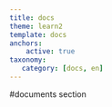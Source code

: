 ```yaml
---
title: docs
theme: learn2
template: docs
anchors:
    active: true
taxonomy:
   category: [docs, en]
---
```


#documents section